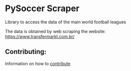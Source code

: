 # PySoccer Scraper
Library to access the data of the main world football leagues

The data is obtained by web scraping the website: https://www.transfermarkt.com.br/

## Contributing:

Information on how to [contribute](./CONTRIBUTING.md)

